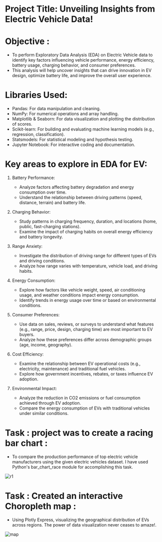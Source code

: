 # Project Title:  Unveiling Insights from Electric Vehicle Data!
# Objective : 
+ To perform Exploratory Data Analysis (EDA) on Electric Vehicle data to identify key factors influencing vehicle performance, energy efficiency, battery usage, charging behavior, and consumer preferences.
+  This analysis will help uncover insights that can drive innovation in EV design, optimize battery life, and improve the overall user experience.
# Libraries Used:
+ Pandas: For data manipulation and cleaning.
+ NumPy: For numerical operations and array handling.
+ Matplotlib & Seaborn: For data visualization and plotting the distribution of scores.
+ Scikit-learn: For building and evaluating machine learning models (e.g., regression, classification).
+ Statsmodels: For statistical modeling and hypothesis testing.
+ Jupyter Notebook: For interactive coding and documentation.
# Key areas to explore in EDA for EV:

1. Battery Performance:
   + Analyze factors affecting battery degradation and energy consumption over time.
   + Understand the relationship between driving patterns (speed, distance, terrain) and battery life.
     
2. Charging Behavior:
   + Study patterns in charging frequency, duration, and locations (home, public, fast-charging stations).
   + Examine the impact of charging habits on overall energy efficiency and battery longevity.
     
3. Range Anxiety:
   + Investigate the distribution of driving range for different types of EVs and driving conditions.
   + Analyze how range varies with temperature, vehicle load, and driving habits.
     
4. Energy Consumption:
   + Explore how factors like vehicle weight, speed, air conditioning usage, and weather conditions impact energy consumption.
   + Identify trends in energy usage over time or based on environmental conditions.
     
5. Consumer Preferences:
   + Use data on sales, reviews, or surveys to understand what features (e.g., range, price, design, charging time) are most important to EV buyers.
   + Analyze how these preferences differ across demographic groups (age, income, geography).
     
6. Cost Efficiency:
   + Examine the relationship between EV operational costs (e.g., electricity, maintenance) and traditional fuel vehicles.
   + Explore how government incentives, rebates, or taxes influence EV adoption.
     
7. Environmental Impact:
   + Analyze the reduction in CO2 emissions or fuel consumption achieved through EV adoption.
   + Compare the energy consumption of EVs with traditional vehicles under similar conditions.

# Task : project was to create a racing bar chart : 
+ To compare the production performance of top electric vehicle manufacturers using the given electric vehicles dataset. I have used Python's bar_chart_race module for accomplishing this task.
  
![r1](https://github.com/user-attachments/assets/080c6bd7-b0fc-4ce1-bb3d-073a561dcc15)

# Task : Created an interactive Choropleth map : 
+ Using Plotly Express, visualizing the geographical distribution of EVs across regions. The power of data visualization never ceases to amaze!.

![map](https://github.com/user-attachments/assets/e0e454da-f7e5-49ca-b03b-68ccc7436ee2)
